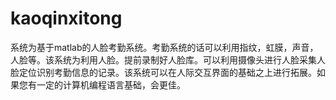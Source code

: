 # kaoqinxitong
系统为基于matlab的人脸考勤系统。考勤系统的话可以利用指纹，虹膜，声音，人脸等。该系统为利用人脸。提前录制好人脸库。可以利用摄像头进行人脸采集人脸定位识别考勤信息的记录。该系统可以在人际交互界面的基础之上进行拓展。如果您有一定的计算机编程语言基础，会更佳。
